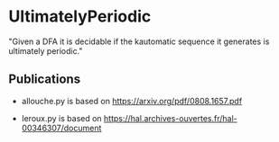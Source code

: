 # UltimatelyPeriodic
"Given a DFA it is decidable if the kautomatic sequence it generates is ultimately periodic."

## Publications
- allouche.py is based on https://arxiv.org/pdf/0808.1657.pdf

- leroux.py is based on https://hal.archives-ouvertes.fr/hal-00346307/document
